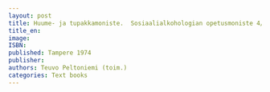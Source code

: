 ```yaml
---
layout: post
title: Huume- ja tupakkamoniste.  Sosiaalialkohologian opetusmoniste 4/1978. (100 s.)
title_en:  
image: 
ISBN: 
published: Tampere 1974 
publisher: 
authors: Teuvo Peltoniemi (toim.)
categories: Text books
---
```

